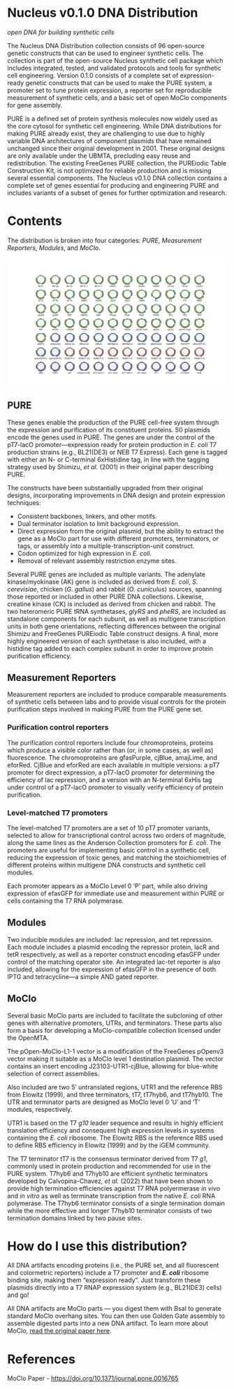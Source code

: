 # Nucleus v0.1.0 DNA Distribution 
*open DNA for building synthetic cells*

The Nucleus DNA Distribution collection consists of 96 open-source genetic constructs that can be used to engineer synthetic cells. The collection is part of the open-source Nucleus synthetic cell package which includes integrated, tested, and validated protocols and tools for synthetic cell engineering. Version 0.1.0 consists of a complete set of expression-ready genetic constructs that can be used to make the PURE system, a promoter set to tune protein expression, a reporter set for reproducible measurement of synthetic cells, and a basic set of open MoClo components for gene assembly.

PURE is a defined set of protein synthesis molecules now widely used as the core cytosol for synthetic cell engineering. While DNA distributions for making PURE already exist, they are challenging to use due to highly variable DNA architectures of component plasmids that have remained unchanged since their original development in 2001. These original designs are only available under the UBMTA, precluding easy reuse and redistribution. The existing FreeGenes PURE collection, the PUREiodic Table Construction Kit, is not optimized for reliable production and is missing several essential components. The Nucleus v0.1.0 DNA collection contains a complete set of genes essential for producing and engineering PURE and includes variants of a subset of genes for further optimization and research.

# Contents
The distribution is broken into four categories: *PURE*, *Measurement Reporters*, *Modules*, and *MoClo*.

![Plasmid map](assets/plasmids.png)

## PURE
These genes enable the production of the PURE cell-free system through the expression and purification of its constituent proteins. 50 plasmids encode the genes used in PURE. The genes are under the control of the pT7-lacO promoter—expression ready for protein production in *E. coli* T7 production strains (e.g., BL21(DE3) or NEB T7 Express). Each gene is tagged with either an N- or C-terminal 6xHistidine tag, in line with the tagging strategy used by Shimizu, *et al.* (2001) in their original paper describing PURE.

The constructs have been substantially upgraded from their original designs, incorporating improvements in DNA design and protein expression techniques:

- Consistent backbones, linkers, and other motifs.
- Dual terminator isolation to limit background expression.
- Direct expression from the original plasmid, but the ability to extract the gene as a MoClo part for use with different promoters, terminators, or tags, or assembly into a multiple-transcription-unit construct.
- Codon optimized for high expression in *E.* *coli*.
- Removal of relevant assembly restriction enzyme sites.

Several PURE genes are included as multiple variants. The adenylate kinase/myokinase (AK) gene is included as derived from *E. coli*, *S. cerevisiae*, chicken (*G. gallus*) and rabbit (*O. cuniculus*) sources, spanning those reported or included in other PURE DNA collections. Likewise, creatine kinase (CK) is included as derived from chicken and rabbit. The two heteromeric PURE tRNA synthetases, *glyRS* and *pheRS*, are included as standalone components for each subunit, as well as multigene transcription units in both gene orientations, reflecting differences between the original Shimizu and FreeGenes PUREiodic Table construct designs. A final, more highly engineered version of each synthetase is also included, with a histidine tag added to each complex subunit in order to improve protein purification efficiency.

## Measurement Reporters
Measurement reporters are included to produce comparable measurements of synthetic cells between labs and to provide visual controls for the protein purification steps involved in making PURE from the PURE gene set.

### Purification control reporters 
The purification control reporters include four chromoproteins, proteins which produce a visible color rather than (or, in some cases, as well as) fluorescence. The chromoproteins are gfasPurple, cjBlue, amajLime, and eforRed. CjBlue and eforRed are each available in multiple versions: a pT7 promoter for direct expression, a pT7-lacO promoter for determining the efficiency of lac repression, and a version with an N-terminal 6xHis tag under control of a pT7-lacO promoter to visually verify efficiency of protein purification.

### Level-matched T7 promoters
The level-matched T7 promoters are a set of 10 pT7 promoter variants, selected to allow for transcriptional control across two orders of magnitude, along the same lines as the Anderson Collection promoters for *E. coli*. The promoters are useful for implementing basic control in a synthetic cell, reducing the expression of toxic genes, and matching the stoichiometries of different proteins within multigene DNA constructs and synthetic cell modules.

Each promoter appears as a MoClo Level 0 ‘P’ part, while also driving expression of efasGFP for immediate use and measurement within PURE or cells containing the T7 RNA polymerase.

## Modules
Two inducible modules are included: lac repression, and tet repression. Each module includes a plasmid encoding the repressor protein, lacR and tetR respectively, as well as a reporter construct encoding efasGFP under control of the matching operator site. An integrated lac-tet reporter is also included, allowing for the expression of efasGFP in the presence of both IPTG and tetracycline—a simple AND gated reporter.

## MoClo
Several basic MoClo parts are included to facilitate the subcloning of other genes with alternative promoters, UTRs, and terminators. These parts also form a basis for developing a MoClo-compatible collection licensed under the OpenMTA.

The pOpen-MoClo-L1-1 vector is a modification of the FreeGenes pOpenv3 vector making it suitable as a MoClo level 1 destination plasmid. The vector contains an insert encoding J23103-UTR1-cjBlue, allowing for blue-white selection of correct assemblies.

Also included are two 5’ untranslated regions, UTR1 and the reference RBS from Elowitz (1999), and three terminators, tT7, tT7hyb6, and tT7hyb10. The UTR and terminator parts are designed as MoClo level 0 ‘U’ and ‘T’ modules, respectively.

UTR1 is based on the T7 *g10* leader sequence and results in highly efficient translation efficiency and consequent high expression levels in systems containing the *E. coli* ribosome. The Elowitz RBS is the reference RBS used to define RBS efficiency in Elowitz (1999) and by the iGEM community.

The T7 terminator tT7 is the consensus terminator derived from T7 *g1*, commonly used in protein production and recommended for use in the PURE system. T7hyb6 and T7hyb10 are efficient synthetic terminators developed by Calvopina-Chavez, *et al.* (2022) that have been shown to provide high termination efficiencies against T7 RNA polyermerase *in vivo* and *in vitro* as well as terminate transcription from the native *E. coli* RNA polymerase. The T7hyb6 terminator consists of a single termination domain while the more effective and longer T7hyb10 terminator consists of two termination domains linked by two pause sites.

# How do I use this distribution?
All DNA artifacts encoding proteins (i.e., the PURE set, and all fluorescent and colormetric reporters) include a T7 promoter and *******E. coli******* ribosome binding site, making them “expression ready”. Just transform these plasmids directly into a T7 RNAP expression system (e.g., BL21(DE3) cells) and go! 

All DNA artifacts are MoClo parts — you digest them with BsaI to generate standard MoClo overhang sites. You can then use Golden Gate assembly to assemble digested parts into a new DNA artifact. To learn more about MoClo, [read the original paper here](https://doi.org/10.1371/journal.pone.0016765).


# References
MoClo Paper - https://doi.org/10.1371/journal.pone.0016765

